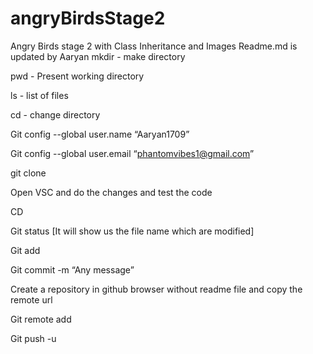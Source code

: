 # angryBirdsStage2
Angry Birds stage 2 with Class Inheritance and Images
Readme.md is updated by Aaryan 
mkdir - make directory

pwd - Present working directory

ls - list of files

cd - change directory

Git config --global user.name “Aaryan1709”

Git config --global user.email “phantomvibes1@gmail.com”

git clone <remoteurl>

Open VSC and do the changes and test the code 

CD <project folder> 

Git status
[It will show us the file name which are modified]

Git add <file name>

Git commit -m “Any message”

Create a repository in github browser without readme file and copy the remote url 

Git remote add <remote repository name> <remote url name>

Git push -u <remote url name>
